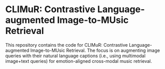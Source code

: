 

# CLIMuR: **C**ontrastive **L**anguage-augmented **I**mage-to-**MU**sic **R**etrieval

This repository contains the code for CLIMuR: Contrastive Language-augmented Image-to-MUsic Retrieval. The focus is on augmenting image queries with their natural language captions (i.e., using multimodal image+text queries) for emotion-aligned cross-modal music retrieval.

